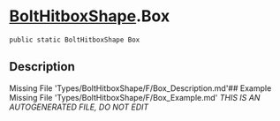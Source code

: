 # [BoltHitboxShape](Types/BoltHitboxShape.md).Box
`public static BoltHitboxShape Box`
## Description
Missing File 'Types/BoltHitboxShape/F/Box_Description.md'## Example
Missing File 'Types/BoltHitboxShape/F/Box_Example.md'
*THIS IS AN AUTOGENERATED FILE, DO NOT EDIT*
